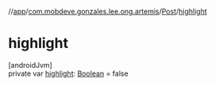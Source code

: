 //[app](../../../index.md)/[com.mobdeve.gonzales.lee.ong.artemis](../index.md)/[Post](index.md)/[highlight](highlight.md)

# highlight

[androidJvm]\
private var [highlight](highlight.md): [Boolean](https://kotlinlang.org/api/latest/jvm/stdlib/kotlin/-boolean/index.html) = false
